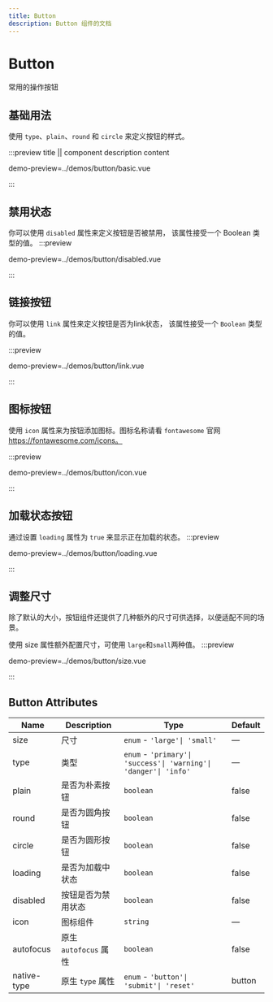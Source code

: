 ```yaml
---
title: Button
description: Button 组件的文档
---
```


<!-- markdownlint-disable -->

# Button

常用的操作按钮

## 基础用法

使用 `type`、`plain`、`round` 和 `circle` 来定义按钮的样式。

:::preview title || component description content

demo-preview=../demos/button/basic.vue

:::

## 禁用状态

你可以使用 `disabled` 属性来定义按钮是否被禁用， 该属性接受一个 Boolean 类型的值。
:::preview

demo-preview=../demos/button/disabled.vue

:::

## 链接按钮

你可以使用 `link` 属性来定义按钮是否为link状态， 该属性接受一个 `Boolean` 类型的值。

:::preview

demo-preview=../demos/button/link.vue

:::

## 图标按钮

使用 `icon` 属性来为按钮添加图标。图标名称请看 `fontawesome` 官网 https://fontawesome.com/icons。

:::preview

demo-preview=../demos/button/icon.vue

:::

## 加载状态按钮

通过设置 `loading` 属性为 `true` 来显示正在加载的状态。
:::preview

demo-preview=../demos/button/loading.vue

:::

## 调整尺寸

除了默认的大小，按钮组件还提供了几种额外的尺寸可供选择，以便适配不同的场景。

使用 size 属性额外配置尺寸，可使用 `large`和`small`两种值。
:::preview

demo-preview=../demos/button/size.vue

:::

## Button Attributes

| Name        | Description           | Type                                                             | Default |
| ----------- | --------------------- | ---------------------------------------------------------------- | ------- |
| size        | 尺寸                  | `enum` - `'large'\| 'small'`                                     | —       |
| type        | 类型                  | `enum` - `'primary'\| 'success'\| 'warning'\| 'danger'\| 'info'` | —       |
| plain       | 是否为朴素按钮        | `boolean`                                                        | false   |
| round       | 是否为圆角按钮        | `boolean`                                                        | false   |
| circle      | 是否为圆形按钮        | `boolean`                                                        | false   |
| loading     | 是否为加载中状态      | `boolean`                                                        | false   |
| disabled    | 按钮是否为禁用状态    | `boolean`                                                        | false   |
| icon        | 图标组件              | `string`                                                         | —       |
| autofocus   | 原生 `autofocus` 属性 | `boolean`                                                        | false   |
| native-type | 原生 `type` 属性      | `enum` - `'button'\| 'submit'\| 'reset'`                         | button  |
